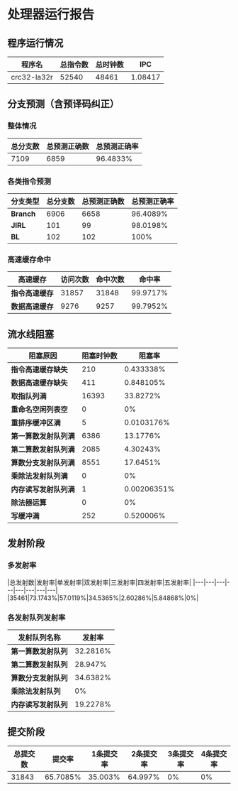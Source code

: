 # 处理器运行报告
## 程序运行情况
|程序名|总指令数|总时钟数|IPC|
|---|---|---|---|
|crc32-la32r|52540|48461|1.08417|

## 分支预测（含预译码纠正）
### 整体情况
|总分支数|总预测正确数|总预测正确率|
|---|---|---|
|7109|6859|96.4833%|

### 各类指令预测
|分支类型|总分支数|总预测正确数|总预测正确率|
|---|---|---|---|
|**Branch**| 6906 | 6658 | 96.4089%|
|**JIRL**| 101 | 99 | 98.0198%|
|**BL**| 102 | 102 | 100%|

### 高速缓存命中
|高速缓存|访问次数|命中次数|命中率|
|---|---|---|---|
|**指令高速缓存**| 31857 | 31848 | 99.9717%|
|**数据高速缓存**| 9276 | 9257 | 99.7952%|
## 流水线阻塞
|阻塞原因|阻塞时钟数|阻塞率|
|---|---|---|
|**指令高速缓存缺失**| 210 | 0.433338%|
|**数据高速缓存缺失**| 411 | 0.848105%|
|**取指队列满**| 16393 | 33.8272%|
|**重命名空闲列表空**|0 | 0%|
|**重排序缓冲区满**|5 | 0.0103176%|
|**第一算数发射队列满**|6386 | 13.1776%|
|**第二算数发射队列满**|2085 | 4.30243%|
|**算数分支发射队列满**|8551 | 17.6451%|
|**乘除法发射队列满**|0 | 0%|
|**内存读写发射队列满**|1 | 0.00206351%|
|**除法器运算**|0 | 0%|
|**写缓冲满**|252 | 0.520006%|

## 发射阶段
### 多发射率
|总发射数|发射率|单发射率|双发射率|三发射率|四发射率|五发射率|
|---|---|---|---|---|---|---|---|
|35461|73.1743%|57.0119%|34.5365%|2.60286%|5.84868%|0%|

### 各发射队列发射率
|发射队列名称|发射率|
|---|---|
|**第一算数发射队列**|32.2816%|
|**第二算数发射队列**|28.947%|
|**算数分支发射队列**|34.6382%|
|**乘除法发射队列**|0%|
|**内存读写发射队列**|19.2278%|

## 提交阶段
|总提交数|提交率|1条提交率|2条提交率|3条提交率|4条提交率|
|---|---|---|---|---|---|
|31843|65.7085%|35.003%|64.997%|0%|0%|
